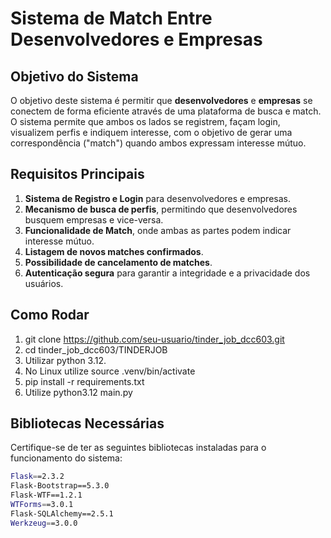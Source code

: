 # Sistema de Match Entre Desenvolvedores e Empresas

## Objetivo do Sistema

O objetivo deste sistema é permitir que **desenvolvedores** e **empresas** se conectem de forma eficiente através de uma plataforma de busca e match. O sistema permite que ambos os lados se registrem, façam login, visualizem perfis e indiquem interesse, com o objetivo de gerar uma correspondência ("match") quando ambos expressam interesse mútuo.

## Requisitos Principais

1. **Sistema de Registro e Login** para desenvolvedores e empresas.
2. **Mecanismo de busca de perfis**, permitindo que desenvolvedores busquem empresas e vice-versa.
3. **Funcionalidade de Match**, onde ambas as partes podem indicar interesse mútuo.
4. **Listagem de novos matches confirmados**.
5. **Possibilidade de cancelamento de matches**.
6. **Autenticação segura** para garantir a integridade e a privacidade dos usuários.
   
## Como Rodar
1. git clone https://github.com/seu-usuario/tinder_job_dcc603.git
2. cd tinder_job_dcc603/TINDERJOB
3. Utilizar python 3.12.
4. No Linux utilize source .venv/bin/activate
5. pip install -r requirements.txt
6. Utilize python3.12 main.py

## Bibliotecas Necessárias

Certifique-se de ter as seguintes bibliotecas instaladas para o funcionamento do sistema:

```bash
Flask==2.3.2
Flask-Bootstrap==5.3.0
Flask-WTF==1.2.1
WTForms==3.0.1
Flask-SQLAlchemy==2.5.1
Werkzeug==3.0.0

